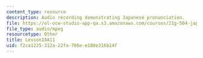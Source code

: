 ```yaml
---
content_type: resource
description: Audio recording demonstrating Japanese pronunciation.
file: https://ol-ocw-studio-app-qa.s3.amazonaws.com/courses/21g-504-japanese-iv-spring-2009/f2ca1225312a22fa706ee188e316b14f_Lesson18A11.mp3
file_type: audio/mpeg
resourcetype: Other
title: Lesson18A11
uid: f2ca1225-312a-22fa-706e-e188e316b14f
---
```

